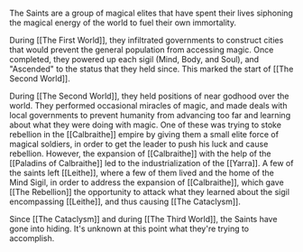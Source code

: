 The Saints are a group of magical elites that have spent their lives siphoning the magical energy of the world to fuel their own immortality. 

During [[The First World]], they infiltrated governments to construct cities that would prevent the general population from accessing magic. Once completed, they powered up each sigil (Mind, Body, and Soul), and "Ascended" to the status that they held since. This marked the start of [[The Second World]].

During [[The Second World]], they held positions of near godhood over the world. They performed occasional miracles of magic, and made deals with local governments to prevent humanity from advancing too far and learning about what they were doing with magic. One of these was trying to stoke rebellion in the [[Calbraithe]] empire by giving them a small elite force of magical soldiers, in order to get the leader to push his luck and cause rebellion. However, the expansion of [[Calbraithe]] with the help of the [[Paladins of Calbraithe]] led to the industrialization of the [[Yarra]]. A few of the saints left [[Leithe]], where a few of them lived and the home of the Mind Sigil, in order to address the expansion of [[Calbraithe]], which gave [[The Rebellion]] the opportunity to attack what they learned about the sigil encompassing [[Leithe]], and thus causing [[The Cataclysm]].

Since [[The Cataclysm]] and during [[The Third World]], the Saints have gone into hiding. It's unknown at this point what they're trying to accomplish.

